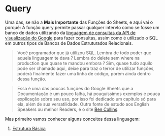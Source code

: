 # Query

Uma das, se não a **Mais Importante** das Funções do Sheets, e aqui vai o porquê: A função query permite passar qualquer intervlo como se fosse um banco de dados utilizando da [linguagem de consultas da API de visualização do Google](https://developers.google.com/chart/interactive/docs/querylanguage?hl=pt-br) para fazer consultas, assim como é utilizado o SQL em outros tipos de Bancos de Dados Estruturados Relacionais.

> Você programador que já utilizou SQL. Lembra de todo poder que aquela linguagem te dava ? Lembra do delete sem where na production que quase te mandou embora ? Sim, quase tudo aquilo pode ser chamado aqui, deixe para traz o terror de utilizar funções, poderá finalmente fazer uma linha de código, porém ainda dentro dessa função.

> Essa é uma das poucas funções do Google Sheets que a Documentação é um pouco falha, há pouquíssimos exemplos e pouca explicação sobre seu uso, por isso foi dedicado um capítulo só para ela, além de sua versatilidade. Outra fonte de estudo aos English Speakers ou melhor Readers, é o site [Ben Collins](https://www.benlcollins.com/).

Mas primeiro vamos conhecer alguns conceitos dessa linguagem:

1. [Estrutura Básica](./baseStructure.md)
